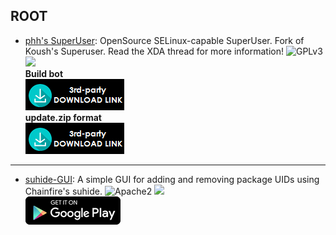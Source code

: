 <!--
    Copyright (C)  2016 PRIMOKORN.
    Permission is granted to copy, distribute and/or modify this document
    under the terms of the GNU Free Documentation License, Version 1.3
    or any later version published by the Free Software Foundation;
    with no Invariant Sections, no Front-Cover Texts, and no Back-Cover Texts.
    A copy of the license is included in the section entitled "GNU
    Free Documentation License".
-->
## ROOT

* [phh's SuperUser](http://v.ht/UyAH): OpenSource SELinux-capable SuperUser. Fork of Koush's Superuser. Read the XDA thread for more information!
![GPLv3](https://img.shields.io/badge/License-GPLv3-brightgreen.svg?style=flat-square)
[![](https://img.shields.io/badge/Source-Github-lightgrey.svg?style=flat-square)](https://github.com/seSuperuser/Superuser)  
**Build bot**  
[![](Pictures/3rd-party.png)](https://superuser.phh.me/)  
**update.zip format**  
[![](Pictures/3rd-party.png)](https://superuser.phh.me/superuser.zip)

***

* [suhide-GUI](http://v.ht/kp3j): A simple GUI for adding and removing package UIDs using Chainfire's suhide.
![Apache2](https://img.shields.io/badge/License-Apache%202.0-yellowgreen.svg?style=flat-square)
[![](https://img.shields.io/badge/Source-Github-lightgrey.svg?style=flat-square)](https://github.com/loserskater/suhide-GUI)  
[![](Pictures/Google_Play.png)](https://play.google.com/store/apps/details?id=com.loserskater.suhidegui)